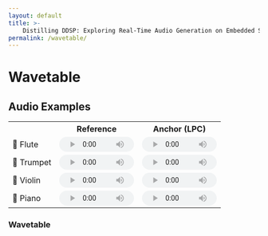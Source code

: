 ```yaml
---
layout: default
title: >-
    Distilling DDSP: Exploring Real-Time Audio Generation on Embedded Systems
permalink: /wavetable/
---
```


# Wavetable


## Audio Examples

<table>
  <tr>
    <th></th>
    <th style="text-align: center;">Reference</th>
    <th style="text-align: center;">Anchor (LPC)</th>
  </tr>
  <tr>
    <td>🪈 Flute</td>
    <td>
      <audio controls style="width: 150px; height: 30px;">
        <source src="{{ site.baseurl}}/examples/sounds/ism.wav" type="audio/mpeg">
        Your browser does not support the audio tag.
      </audio>
    </td>
    <td>
      <audio controls style="width: 150px; height: 30px;">
        <source src="{{ site.baseurl}}/examples/sounds/ism.wav" type="audio/mpeg">
        Your browser does not support the audio tag.
      </audio>
    </td>
  </tr>
  <tr>
    <td>🎺 Trumpet</td>
    <td>
      <audio controls style="width: 150px; height: 30px;">
        <source src="{{ site.baseurl}}/examples/sounds/ism.wav" type="audio/mpeg">
        Your browser does not support the audio tag.
      </audio>
    </td>
    <td>
      <audio controls style="width: 150px; height: 30px;">
        <source src="{{ site.baseurl}}/examples/sounds/ism.wav" type="audio/mpeg">
        Your browser does not support the audio tag.
      </audio>
    </td>
  </tr>
  <tr>
    <td>🎻 Violin</td>
    <td>
      <audio controls style="width: 150px; height: 30px;">
        <source src="{{ site.baseurl}}/examples/sounds/ism.wav" type="audio/mpeg">
        Your browser does not support the audio tag.
      </audio>
    </td>
    <td>
      <audio controls style="width: 150px; height: 30px;">
        <source src="{{ site.baseurl}}/examples/sounds/ism.wav" type="audio/mpeg">
        Your browser does not support the audio tag.
      </audio>
    </td>
  </tr>
  <tr>
    <td>🎹 Piano</td>
    <td>
      <audio controls style="width: 150px; height: 30px;">
        <source src="{{ site.baseurl}}/examples/sounds/ism.wav" type="audio/mpeg">
        Your browser does not support the audio tag.
      </audio>
    </td>
    <td>
      <audio controls style="width: 150px; height: 30px;">
        <source src="{{ site.baseurl}}/examples/sounds/ism.wav" type="audio/mpeg">
        Your browser does not support the audio tag.
      </audio>
    </td>
  </tr>
</table> 


### Wavetable
